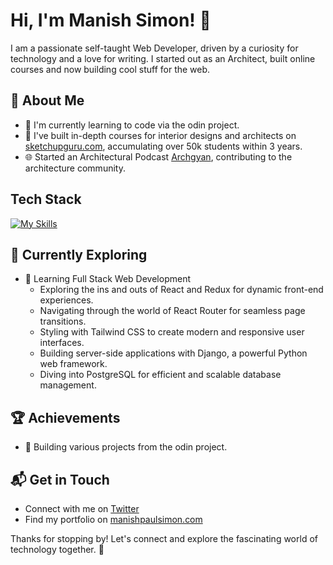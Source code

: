 # Hi, I'm Manish Simon! 👋

I am a passionate self-taught Web Developer, driven by a curiosity for technology and a love for writing. I started out as an Architect, built online courses and now building cool stuff for the web. 

## 🚀 About Me

- 🔭 I'm currently learning to code via the odin project.
- 📝 I've built in-depth courses for interior designs and architects on  [sketchupguru.com](https://sketchupguru.com), accumulating over 50k students within 3 years.
- 🌐 Started an Architectural Podcast [Archgyan](https://archgyan.com/), contributing to the architecture community.

## Tech Stack
[![My Skills](https://skillicons.dev/icons?i=js,html,css,wasm)](https://skillicons.dev)

## 🌱 Currently Exploring

- 🚀 Learning Full Stack Web Development
  - Exploring the ins and outs of React and Redux for dynamic front-end experiences.
  - Navigating through the world of React Router for seamless page transitions.
  - Styling with Tailwind CSS to create modern and responsive user interfaces.
  - Building server-side applications with Django, a powerful Python web framework.
  - Diving into PostgreSQL for efficient and scalable database management.

 ## 🏆 Achievements

- 🌟 Building various projects from the odin project.


## 📬 Get in Touch

- Connect with me on [Twitter](https://twitter.com/manishpaulsimon)
- Find my portfolio on [manishpaulsimon.com](https://manishpaulsimon.com)

Thanks for stopping by! Let's connect and explore the fascinating world of technology together. 🚀
